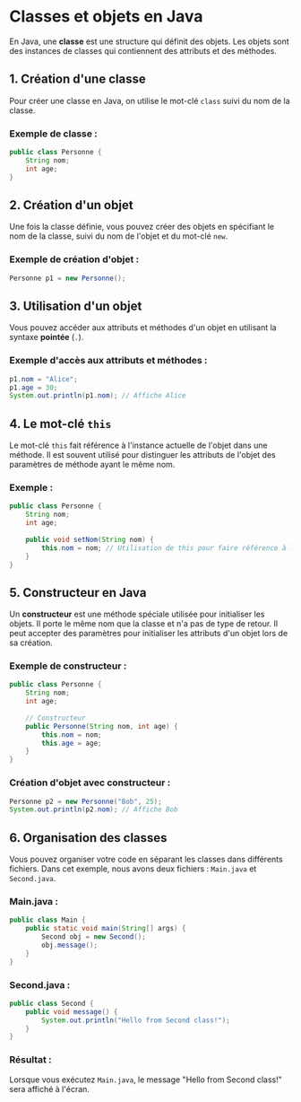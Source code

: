 # Classes et objets en Java

En Java, une **classe** est une structure qui définit des objets. Les objets sont des instances de classes qui contiennent des attributs et des méthodes.

## 1. Création d'une classe

Pour créer une classe en Java, on utilise le mot-clé `class` suivi du nom de la classe.

### Exemple de classe :
```java
public class Personne {
    String nom;
    int age;
}
```

## 2. Création d'un objet

Une fois la classe définie, vous pouvez créer des objets en spécifiant le nom de la classe, suivi du nom de l'objet et du mot-clé `new`.

### Exemple de création d'objet :
```java
Personne p1 = new Personne();
```

## 3. Utilisation d'un objet

Vous pouvez accéder aux attributs et méthodes d'un objet en utilisant la syntaxe **pointée** (`.`).

### Exemple d'accès aux attributs et méthodes :
```java
p1.nom = "Alice";
p1.age = 30;
System.out.println(p1.nom); // Affiche Alice
```

## 4. Le mot-clé `this`

Le mot-clé `this` fait référence à l'instance actuelle de l'objet dans une méthode. Il est souvent utilisé pour distinguer les attributs de l'objet des paramètres de méthode ayant le même nom.

### Exemple :
```java
public class Personne {
    String nom;
    int age;
    
    public void setNom(String nom) {
        this.nom = nom; // Utilisation de this pour faire référence à l'attribut nom
    }
}
```

## 5. Constructeur en Java

Un **constructeur** est une méthode spéciale utilisée pour initialiser les objets. Il porte le même nom que la classe et n'a pas de type de retour. Il peut accepter des paramètres pour initialiser les attributs d'un objet lors de sa création.

### Exemple de constructeur :
```java
public class Personne {
    String nom;
    int age;
    
    // Constructeur
    public Personne(String nom, int age) {
        this.nom = nom;
        this.age = age;
    }
}
```

### Création d'objet avec constructeur :
```java
Personne p2 = new Personne("Bob", 25);
System.out.println(p2.nom); // Affiche Bob
```

## 6. Organisation des classes

Vous pouvez organiser votre code en séparant les classes dans différents fichiers. Dans cet exemple, nous avons deux fichiers : `Main.java` et `Second.java`.

### Main.java :
```java
public class Main {
    public static void main(String[] args) {
        Second obj = new Second();
        obj.message();
    }
}
```

### Second.java :
```java
public class Second {
    public void message() {
        System.out.println("Hello from Second class!");
    }
}
```

### Résultat :
Lorsque vous exécutez `Main.java`, le message "Hello from Second class!" sera affiché à l'écran.
